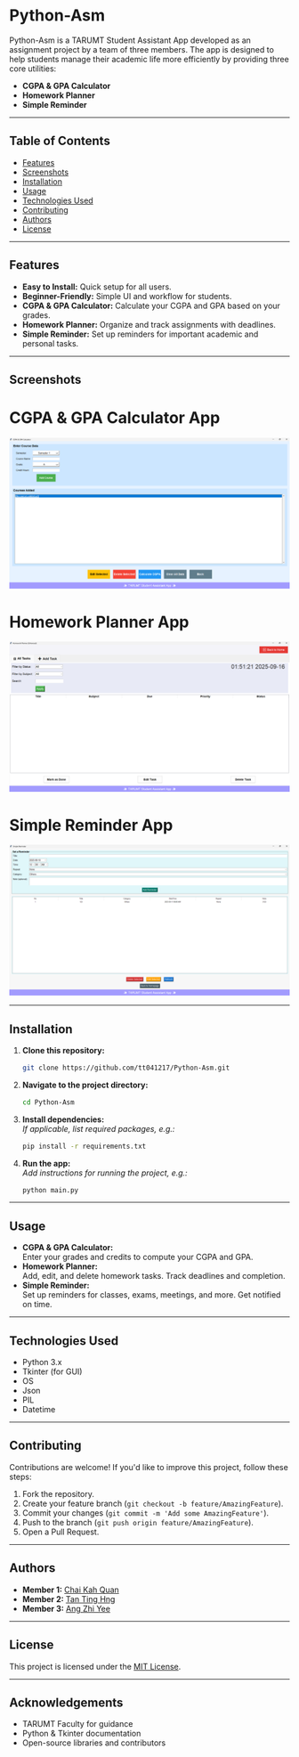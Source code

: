 # Python-Asm

Python-Asm is a TARUMT Student Assistant App developed as an assignment project by a team of three members. The app is designed to help students manage their academic life more efficiently by providing three core utilities:

- **CGPA & GPA Calculator**
- **Homework Planner**
- **Simple Reminder**

---

## Table of Contents

- [Features](#features)
- [Screenshots](#screenshots)
- [Installation](#installation)
- [Usage](#usage)
- [Technologies Used](#technologies-used)
- [Contributing](#contributing)
- [Authors](#authors)
- [License](#license)

---

## Features

- **Easy to Install:** Quick setup for all users.
- **Beginner-Friendly:** Simple UI and workflow for students.
- **CGPA & GPA Calculator:** Calculate your CGPA and GPA based on your grades.
- **Homework Planner:** Organize and track assignments with deadlines.
- **Simple Reminder:** Set up reminders for important academic and personal tasks.

---

## Screenshots

# CGPA & GPA Calculator App
![App Screenshot](assets/cgpa.png)

# Homework Planner App
![App Screenshot](assets/hwp.png)

# Simple Reminder App
![App Screenshot](assets/reminder.png)

---

## Installation

1. **Clone this repository:**
   ```bash
   git clone https://github.com/tt041217/Python-Asm.git
   ```
2. **Navigate to the project directory:**
   ```bash
   cd Python-Asm
   ```
3. **Install dependencies:**  
   _If applicable, list required packages, e.g.:_
   ```bash
   pip install -r requirements.txt
   ```
4. **Run the app:**  
   _Add instructions for running the project, e.g.:_
   ```bash
   python main.py
   ```

---

## Usage

- **CGPA & GPA Calculator:**  
  Enter your grades and credits to compute your CGPA and GPA.
- **Homework Planner:**  
  Add, edit, and delete homework tasks. Track deadlines and completion.
- **Simple Reminder:**  
  Set up reminders for classes, exams, meetings, and more. Get notified on time.

---

## Technologies Used

- Python 3.x
- Tkinter (for GUI)
- OS
- Json
- PIL
- Datetime

---

## Contributing

Contributions are welcome! If you'd like to improve this project, follow these steps:

1. Fork the repository.
2. Create your feature branch (`git checkout -b feature/AmazingFeature`).
3. Commit your changes (`git commit -m 'Add some AmazingFeature'`).
4. Push to the branch (`git push origin feature/AmazingFeature`).
5. Open a Pull Request.

---

## Authors

- **Member 1:** [Chai Kah Quan](https://github.com/tt041217)
- **Member 2:** [Tan Ting Hng](https://github.com/tth-git)
- **Member 3:** [Ang Zhi Yee](https://github.com/ANG-447)

---

## License

This project is licensed under the [MIT License](LICENSE).

---

## Acknowledgements

- TARUMT Faculty for guidance
- Python & Tkinter documentation
- Open-source libraries and contributors
